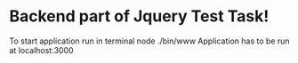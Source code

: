 #  Backend part of Jquery Test Task!

To start application run in terminal node ./bin/www
Application has to be run at localhost:3000
